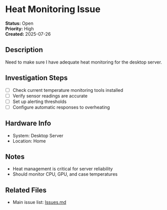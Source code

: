 # Heat Monitoring Issue

**Status:** Open  
**Priority:** High  
**Created:** 2025-07-26

## Description
Need to make sure I have adequate heat monitoring for the desktop server.

## Investigation Steps
- [ ] Check current temperature monitoring tools installed
- [ ] Verify sensor readings are accurate
- [ ] Set up alerting thresholds
- [ ] Configure automatic responses to overheating

## Hardware Info
- System: Desktop Server
- Location: Home

## Notes
- Heat management is critical for server reliability
- Should monitor CPU, GPU, and case temperatures

## Related Files
- Main issue list: [Issues.md](../Issues.md)

